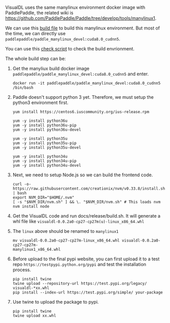 VisualDL uses the same manylinux environment docker image with PaddlePaddle, the related wiki is <https://github.com/PaddlePaddle/Paddle/tree/develop/tools/manylinux1>.

We can use this [build file](https://github.com/PaddlePaddle/Paddle/blob/develop/tools/manylinux1/build_scripts/build.sh) to build this manylinux environment. But most of the time, we can directly use `paddlepaddle/paddle_manylinux_devel:cuda8.0_cudnn5`.

You can use this [check script](https://github.com/PaddlePaddle/Paddle/blob/develop/tools/manylinux1/build_scripts/manylinux1-check.py) to check the build envrionment.

The whole build step can be:

1. Get the manyliux build docker image `paddlepaddle/paddle_manylinux_devel:cuda8.0_cudnn5` and enter.

    ```shell
    docker run -it paddlepaddle/paddle_manylinux_devel:cuda8.0_cudnn5 /bin/bash
    ```

1. Paddle doesn't support python 3 yet. Therefore, we must setup the python3 environment first.
    ```
    yum install https://centos6.iuscommunity.org/ius-release.rpm

    yum -y install python36u
    yum -y install python36u-pip
    yum -y install python36u-devel

    yum -y install python35u
    yum -y install python35u-pip
    yum -y install python35u-devel

    yum -y install python34u
    yum -y install python34u-pip
    yum -y install python34u-devel
    ```

1. Next, we need to setup Node.js so we can build the frontend code.
    ```
    curl -o- https://raw.githubusercontent.com/creationix/nvm/v0.33.8/install.sh | bash
    export NVM_DIR="$HOME/.nvm"
    [ -s "$NVM_DIR/nvm.sh" ] && \. "$NVM_DIR/nvm.sh" # This loads nvm
    nvm install node
    ```

1. Get the VisualDL code and run docs/release/build.sh. It will generate a whl file like `visualdl-0.0.2a0-cp27-cp27m(u)-linux_x86_64.whl`

1. The `linux` above should be renamed to `manylinux1`

    ```shell
    mv visualdl-0.0.2a0-cp27-cp27m-linux_x86_64.whl visualdl-0.0.2a0-cp27-cp27m-
    manylinux1_x86_64.whl
    ```
1. Before upload to the final pypi website, you can first upload it to a test repo `https://testpypi.python.org/pypi` and test the installation process.
    ```shell
    pip install twine
    twine upload --repository-url https://test.pypi.org/legacy/ visualdl-*xx.whl
    pip install --index-url https://test.pypi.org/simple/ your-package
    ```

1. Use twine to upload the package to pypi.
    ```shell
    pip install twine
    twine upload xx.whl
    ```
